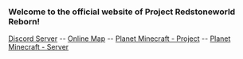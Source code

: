 ### Welcome to the official website of Project Redstoneworld Reborn!  

[Discord Server](https://discord.gg/G4UYpxy) -- [Online Map](http://map.theredstoneworld.tk:7777/) -- [Planet Minecraft - Project](https://www.planetminecraft.com/project/the-redstone-theme-park/) -- [Planet Minecraft - Server](https://www.planetminecraft.com/server/agent-ij-s-server/)
